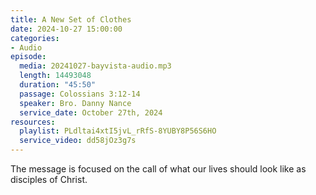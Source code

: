 ```yaml
---
title: A New Set of Clothes
date: 2024-10-27 15:00:00
categories:
- Audio
episode:
  media: 20241027-bayvista-audio.mp3
  length: 14493048
  duration: "45:50"
  passage: Colossians 3:12-14
  speaker: Bro. Danny Nance
  service_date: October 27th, 2024
resources:
  playlist: PLdltai4xtI5jvL_rRfS-8YUBY8P56S6HO
  service_video: dd58jOz3g7s
---
```

The message is focused on the call of what our lives should look like as disciples of Christ.
